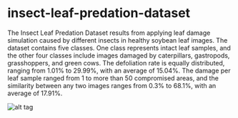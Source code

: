 # insect-leaf-predation-dataset

The Insect Leaf Predation Dataset results from applying leaf damage simulation caused by different insects in healthy soybean leaf images. The dataset contains five classes. One class represents intact leaf samples, and the other four classes include images damaged by caterpillars, gastropods, grasshoppers, and green cows. The defoliation rate is equally distributed, ranging from 1.01% to 29.99%, with an average of 15.04%. The damage per leaf sample ranged from 1 to more than 50 compromised areas, and the similarity between any two images ranges from 0.3% to 68.1%, with an average of 17.91%. 

![alt tag](https://github.com/gabrieldgf4/insect-leaf-predation-dataset/assets/63321757/811d1daf-d45b-4b9b-80ff-c8515952e623)
